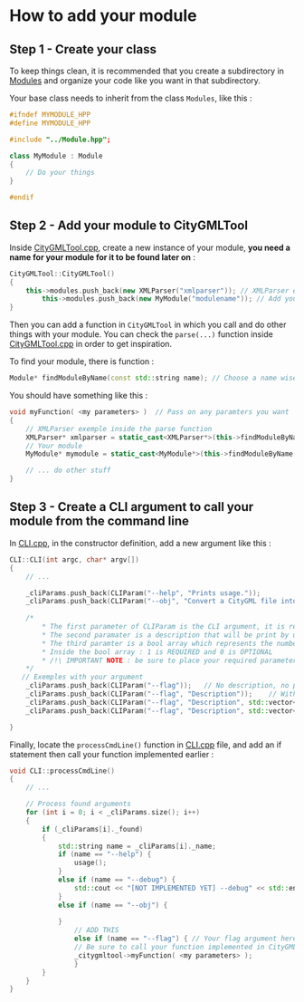 # How to add your module

## Step 1 - Create your class

To keep things clean, it is recommended that you create a subdirectory in [Modules](../../src/Modules) and organize your code like you want in that subdirectory.

Your base class needs to inherit from the class `Modules`, like this :

```c++
#ifndef MYMODULE_HPP
#define MYMODULE_HPP

#include "../Module.hpp";

class MyModule : Module
{
    // Do your things
}

#endif
```

## Step 2 - Add your module to CityGMLTool

Inside [CityGMLTool.cpp](../../src/CityGMLTool/CityGMLTool.cpp), create a new instance of your module, **you need a name for your module for it to be found later on** :

```c++
CityGMLTool::CityGMLTool()
{
	this->modules.push_back(new XMLParser("xmlparser")); // XMLParser exemple
    	this->modules.push_back(new MyModule("modulename")); // Add your module
}
```

Then you can add a function in `CityGMLTool` in which you call and do other things with your module. You can check the `parse(...)` function inside [CityGMLTool.cpp](../../src/CityGMLTool/CityGMLTool.cpp) in order to get inspiration.

To find your module, there is function :
```c++
Module* findModuleByName(const std::string name); // Choose a name wisely...
```

You should have something like this :
```c++
void myFunction( <my parameters> )  // Pass on any paramters you want
{
    // XMLParser exemple inside the parse function
    XMLParser* xmlparser = static_cast<XMLParser*>(this->findModuleByName("xmlparser"));
    // Your module
    MyModule* mymodule = static_cast<MyModule*>(this->findModuleByName("modulename"));

    // ... do other stuff
}
```

## Step 3 - Create a CLI argument to call your module from the command line

In [CLI.cpp](../../src/CLI/CLI.cpp), in the constructor definition, add a new argument like this :

```c++
CLI::CLI(int argc, char* argv[])
{
    // ...

	_cliParams.push_back(CLIParam("--help", "Prints usage."));
	_cliParams.push_back(CLIParam("--obj", "Convert a CityGML file into OBJ file.", std::vector<bool>({ 0 })));
    
    /*  
        * The first parameter of CLIParam is the CLI argument, it is required
        * The second paramater is a description that will be print by usage() function, it is optional
        * The third paramter is a bool array which represents the number of parameter, it is optional : no bool array means no parameters
        * Inside the bool array : 1 is REQUIRED and 0 is OPTIONAL
        * /!\ IMPORTANT NOTE : be sure to place your required parameters BEFORE optional ones /!\
    */
   // Exemples with your argument
    _cliParams.push_back(CLIParam("--flag"));   // No description, no parameters
    _cliParams.push_back(CLIParam("--flag", "Description"));    // With description but no parameters
    _cliParams.push_back(CLIParam("--flag", "Description", std::vector<bool>({ 0 })));  // Description, with 1 parameter which is optional (0)
    _cliParams.push_back(CLIParam("--flag", "Description", std::vector<bool>({ 1, 1, 0 })));    // Description, with 3 parameters : 2 required (1) and 1 optional (0)

}
```

Finally, locate the `processCmdLine()` function in [CLI.cpp](../../src/CLI/CLI.cpp) file, and add an if statement then call your function implemented earlier :

```c++
void CLI::processCmdLine()
{
	// ...

	// Process found arguments
	for (int i = 0; i < _cliParams.size(); i++)
	{
		if (_cliParams[i]._found)
		{
			std::string name = _cliParams[i]._name;
			if (name == "--help") {
				usage();
			}
			else if (name == "--debug") {
				std::cout << "[NOT IMPLEMENTED YET] --debug" << std::endl;
			}
			else if (name == "--obj") {
				
			} 
		        // ADD THIS
		        else if (name == "--flag") { // Your flag argument here
				// Be sure to call your function implemented in CityGMLTool.cpp
				_citygmltool->myFunction( <my parameters> );
		    	}
		}
	}
}
```
